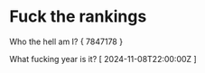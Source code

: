 # Fuck the rankings

Who the hell am I?
{ 7847178 }

What fucking year is it?
[ 2024-11-08T22:00:00Z ]
